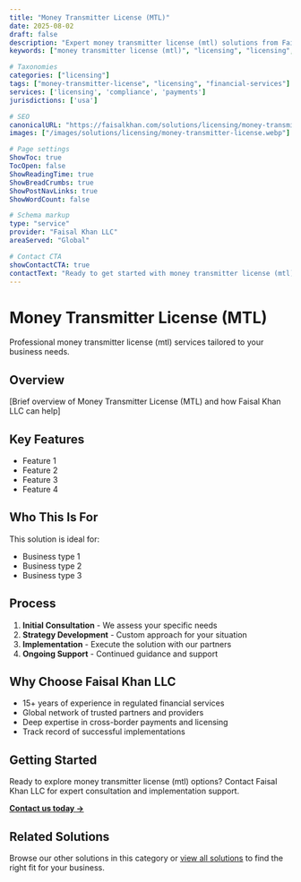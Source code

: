 ```yaml
---
title: "Money Transmitter License (MTL)"
date: 2025-08-02
draft: false
description: "Expert money transmitter license (mtl) solutions from Faisal Khan LLC"
keywords: ["money transmitter license (mtl)", "licensing", "licensing", "compliance", "faisal khan"]

# Taxonomies
categories: ["licensing"]
tags: ["money-transmitter-license", "licensing", "financial-services"]
services: ['licensing', 'compliance', 'payments']
jurisdictions: ['usa']

# SEO
canonicalURL: "https://faisalkhan.com/solutions/licensing/money-transmitter-license/"
images: ["/images/solutions/licensing/money-transmitter-license.webp"]

# Page settings
ShowToc: true
TocOpen: false
ShowReadingTime: true
ShowBreadCrumbs: true
ShowPostNavLinks: true
ShowWordCount: false

# Schema markup
type: "service"
provider: "Faisal Khan LLC"
areaServed: "Global"

# Contact CTA
showContactCTA: true
contactText: "Ready to get started with money transmitter license (mtl)? Contact Faisal Khan LLC for expert consultation."
---
```

# Money Transmitter License (MTL)

Professional money transmitter license (mtl) services tailored to your business needs.

## Overview

[Brief overview of Money Transmitter License (MTL) and how Faisal Khan LLC can help]

## Key Features

- Feature 1
- Feature 2  
- Feature 3
- Feature 4

## Who This Is For

This solution is ideal for:

- Business type 1
- Business type 2
- Business type 3

## Process

1. **Initial Consultation** - We assess your specific needs
2. **Strategy Development** - Custom approach for your situation  
3. **Implementation** - Execute the solution with our partners
4. **Ongoing Support** - Continued guidance and support

## Why Choose Faisal Khan LLC

- 15+ years of experience in regulated financial services
- Global network of trusted partners and providers
- Deep expertise in cross-border payments and licensing
- Track record of successful implementations

## Getting Started

Ready to explore money transmitter license (mtl) options? Contact Faisal Khan LLC for expert consultation and implementation support.

**[Contact us today →](mailto:contact@faisalkhan.com)**

## Related Solutions

Browse our other solutions in this category or [view all solutions](/solutions/) to find the right fit for your business.
